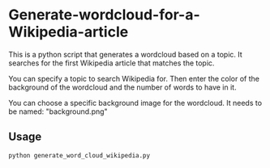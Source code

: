 # Generate-wordcloud-for-a-Wikipedia-article
This is a python script that generates a wordcloud based on a topic. It searches for the first Wikipedia article that matches the topic.


You can specify a topic to search Wikipedia for. Then enter the color of the background of the wordcloud and the number of words to have in it.


You can choose a specific background image for the wordcloud. It needs to be named: "background.png"


## Usage
```python generate_word_cloud_wikipedia.py```
